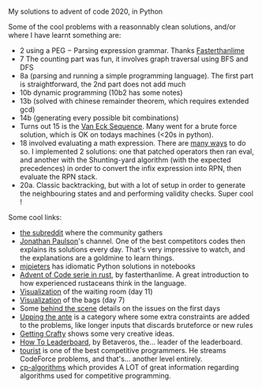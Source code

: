 My solutions to advent of code 2020, in Python

Some of the cool problems with a reasonnably clean solutions, and/or where I have learnt something are:
 - 2 using a PEG − Parsing expression grammar. Thanks [Fasterthanlime](https://fasterthanli.me/series/advent-of-code-2020/part-2)
 - 7 The counting part was fun, it involves graph traversal using BFS and DFS
 - 8a (parsing and running a simple programming language). The first part is straightforward, the 2nd part does not add much
 - 10b dynamic programming (10b2 has some notes)
 - 13b (solved with chinese remainder theorem, which requires extended gcd)
 - 14b (generating every possible bit combinations)
 - Turns out 15 is the [Van Eck Sequence](https://rosettacode.org/wiki/Van_Eck_sequence). Many went for a brute force solution, which is OK on todays machines (<20s in python).
 - 18 involved evaluating a math expression. There are [many ways](https://www.reddit.com/r/adventofcode/comments/kfor25/2020_day_18_how_many_different_approaches_can_you/) to do so. I implemented 2 solutions: one that patched operators then ran eval, and another with the Shunting-yard algorithm (with the expected precedences) in order to convert the infix expression into RPN, then evaluate the RPN stack.
 - 20a. Classic backtracking, but with a lot of setup in order to generate the neighbouring states and and performing validity checks. Super cool !

Some cool links:
 - [the subreddit](reddit.com/r/adventofcode) where the community gathers
 - [Jonathan Paulson](https://www.youtube.com/channel/UCuWLIm0l4sDpEe28t41WITA)'s channel. One of the best competitors codes then explains its solutions every day. That's very impressive to watch, and the explanations are a goldmine to learn things.
 - [mjpieters](https://github.com/mjpieters/adventofcode/tree/master/2020) has idiomatic Python solutions in notebooks
 - [Advent of Code serie in rust](https://fasterthanli.me/series/advent-of-code-2020), by fasterthanlime. A great introduction to how experienced rustaceans think in the language.
 - [Visualization](https://www.reddit.com/r/adventofcode/comments/kcpdbi/2020_day_11_part_2luaroblox_waiting_room/) of the waiting room (day 11)
 - [Visualization](https://www.reddit.com/r/adventofcode/comments/kcw50x/day_7_all_the_bag_rules_in_full_colour/) of the bags (day 7)
 - Some [behind the scene](https://www.reddit.com/r/adventofcode/comments/k9lt09/postmortem_2_scaling_adventures/) details on the issues on the first days
 - [Upping the ante](https://www.reddit.com/r/adventofcode/comments/kcybyr/2002_day_14_part_2_but_what_if_the_input_is_harder/) is a category where some extra constraints are added to the problems, like longer inputs that discards bruteforce or new rules
 - [Getting Crafty](https://www.reddit.com/r/adventofcode/wiki/gettincrafty) shows some very creative ideas.
 - [How To Leaderboard](https://blog.vero.site/post/advent-leaderboard), by Betaveros, the… leader of the leaderboard.
 - [tourist](https://www.youtube.com/watch?v=97tieEKfvBs) is one of the best competitive programmers. He streams CodeForce problems, and that's… another level entirely.
 - [cp-algorithms](https://cp-algorithms.com/) which provides A LOT of great information regarding algorithms used for competitive programming.
